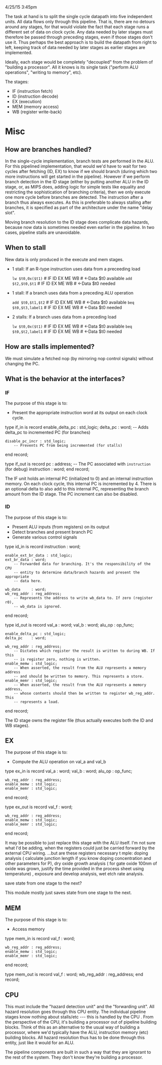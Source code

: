4/25/15 3:45pm

The task at hand is to split the single cycle datapath into five independent 
units. All data flows only through this pipeline. That is, there are no detours 
around any stages, for that would violate the fact that each stage runs a 
different set of data on clock cycle. Any data needed by later stages must 
therefore be passed through preceding stages, even if those stages don't use 
it. Thus perhaps the best approach is to build the datapath from right to left, 
keeping track of data needed by later stages as earlier stages are implemented.

Ideally, each stage would be completely "decoupled" from the problem of 
"building a processor". All it knows is its single task ("perform ALU 
operations", "writing to memory", etc).

The stages:
  - IF (instruction fetch)
  - ID (instruction decode)
  - EX (execution)
  - MEM (memory access)
  - WB (register write-back)

# Misc

## How are branches handled?

In the single-cycle implementation, branch tests are performed in the ALU. For 
this pipelined implementation, that would we'd have to wait for two cycles 
after fetching (ID, EX) to know if we should branch (during which two more 
instructions will get started in the pipeline). However if we perform branch 
detection in the ID stage (either by putting another ALU in the ID stage, or, 
as MIPS does, adding logic for simple tests like equality and restricting the 
sophistication of branching criteria), then we only execute one more cycle 
before branches are detected. The instruction after a branch thus always 
executes. As this is preferable to always stalling after branches, it is 
specified as part of the architecture under the name "delay slot".

Moving branch resolution to the ID stage does complicate data hazards, because 
now data is sometimes needed even earlier in the pipeline. In two cases, 
pipeline stalls are unavoidable.

## When to stall

New data is only produced in the execute and mem stages.

- 1 stall: If an R-type instruction uses data from a preceeding load

    `lw $t0,0x($t1)`        # IF  ID  EX  ME  WB
                            #               <-Data $t0 available
    `add $t2,$t0,$t1`       # IF  ID  EX  ME  WB
                            #           <-Data $t0 needed

- 1 stall: If a branch uses data from a preceding ALU operation

    `add $t0,$t1,$t2`       # IF  ID  EX  ME  WB
                            #           <-Data $t0 available
    `beq $t0,$t3,label1`    # IF  ID  EX  ME  WB
                            #       <-Data $t0 needed

- 2 stalls: If a branch uses data from a preceding load

    `lw $t0,0x($t1)`        # IF  ID  EX  ME  WB
                            #               <-Data $t0 available
    `beq $t0,$t2,label1`    # IF  ID  EX  ME  WB
                            #       <-Data $t0 needed

## How are stalls implemented?

We must simulate a fetched nop (by mirroring nop control signals) without 
changing the PC.

## What is the behavior at the interfaces?

### IF

The purpose of this stage is to:
- Present the appropriate instruction word at its output on each clock cycle.

type if_in is record
    enable_delta_pc : std_logic;
    delta_pc        : word;
        -- Adds delta_pc to incremented PC (for branches)

    disable_pc_incr : std_logic;
        -- Prevents PC from being incremented (for stalls)
end record;

type if_out is record
    pc          : address; -- The PC associated with `instruction` (for debug)
    instruction : word;
end record;

The IF unit holds an internal PC (initialized to 0) and an internal instruction 
memory. On each clock cycle, this internal PC is incremented by 4. There is an 
optional delta to also add to this internal PC, representing the branch amount 
from the ID stage. The PC increment can also be disabled.

### ID

The purpose of this stage is to:
- Present ALU inputs (from registers) on its output
- Detect branches and present branch PC
- Generate various control signals

type id_in is record
    instruction : word;

    enable_ext_br_data : std_logic;
    ext_br_data : word;
        -- Forwarded data for branching. It's the responsibility of the CPU 
        -- entity to determine data/branch hazards and present the appropriate 
        -- data here.

    wb_data     : word;
    wb_reg_addr : reg_address;
        -- Represents the address to write wb_data to. If zero (register r0), 
        -- wb_data is ignored.
end record;

type id_out is record
    val_a       : word;
    val_b       : word;
    alu_op      : op_func;

    enable_delta_pc : std_logic;
    delta_pc    : word;

    wb_reg_addr : reg_address;
        -- Dictates which register the result is written to during WB. If this 
        -- is register zero, nothing is written.
    enable_memw : std_logic;
        -- When asserted, the result from the ALU represents a memory address 
        -- and should be written to memory. This represents a store.
    enable_memr : std_logic;
        -- When asserted, the result from the ALU represents a memory address, 
        -- whose contents should then be written to register wb_reg_addr. This 
        -- represents a load.
end record;

The ID stage owns the register file (thus actually executes both the ID and WB 
stages).

## EX

The purpose of this stage is to:
- Compute the ALU operation on val_a and val_b

type ex_in is record
    val_a : word;
    val_b : word;
    alu_op : op_func;

    wb_reg_addr : reg_address;
    enable_memw : std_logic;
    enable_memr : std_logic;
end record;

type ex_out is record
    val_f       : word;

    wb_reg_addr : reg_address;
    enable_memw : std_logic;
    enable_memr : std_logic;
end record;

It may be possible to just replace this stage with the ALU itself. I'm not sure 
what I'd be adding, when the registers could just be carried forward by the 
external CPU wiring. ...but are these registers necessary t mple: doping 
analysis ( calculate junction length if you know doping concentration and other 
parameters for P), dry oxide growth analysis ( for gate oxide 100nm of oxide 
was grown, justify the time provided in the process sheet using temperature) , 
exposure and develop analysis, wet  etch rate analysis.

save state from one stage to the next?

This module mostly just saves state from one stage to the next.

## MEM

The purpose of this stage is to:
- Access memory

type mem_in is record
    val_f : word;

    wb_reg_addr : reg_address;
    enable_memw : std_logic;
    enable_memr : std_logic;
end record;

type mem_out is record
    val_f       : word;
    wb_reg_addr : reg_address;
end record;


## CPU

This must include the "hazard detection unit" and the "forwarding unit". All 
hazard resolution goes through this CPU entity. The individual pipeline stages 
know nothing about stalls/etc --- this is handled by the CPU . From the 
perspective of the CPU, it's building a processor out of pipeline building 
blocks. Think of this as an alternative to the usual way of building a 
processor, where we'd typically have the ALU, instruction memory (etc) building 
blocks. All hazard resolution thus has to be done through this entity, just 
like it would for an ALU.

The pipeline components are built in such a way that they are ignorant to the 
rest of the system. They don't know they're building a processor.
